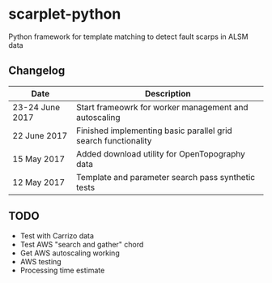 # scarplet-python
Python framework for template matching to detect fault scarps in ALSM data

## Changelog

Date            | Description
--------------- | -----------
23-24 June 2017 | Start frameowrk for worker management and autoscaling
22 June 2017    | Finished implementing basic parallel grid search functionality 
15 May 2017     | Added download utility for OpenTopography data
12 May 2017     | Template and parameter search pass synthetic tests

## TODO

- Test with Carrizo data
- Test AWS "search and gather" chord
- Get AWS autoscaling working
- AWS testing
- Processing time estimate
